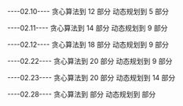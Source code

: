 ----02.10----
贪心算法到 12 部分
动态规划到 5 部分

----02.11----
贪心算法到 14 部分
动态规划到 9 部分

----02.12----
贪心算法到 18 部分
动态规划到 9 部分


----02.22----
贪心算法到 20 部分
动态规划到 9 部分


----02.23----
贪心算法到 20 部分
动态规划到 14 部分

----02.28----
贪心算法到  部分
动态规划到  部分